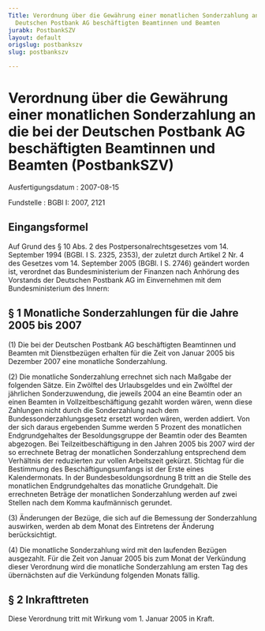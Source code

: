 ```yaml
---
Title: Verordnung über die Gewährung einer monatlichen Sonderzahlung an die bei der
  Deutschen Postbank AG beschäftigten Beamtinnen und Beamten
jurabk: PostbankSZV
layout: default
origslug: postbankszv
slug: postbankszv

---
```


# Verordnung über die Gewährung einer monatlichen Sonderzahlung an die bei der Deutschen Postbank AG beschäftigten Beamtinnen und Beamten (PostbankSZV)

Ausfertigungsdatum
:   2007-08-15

Fundstelle
:   BGBl I: 2007, 2121

## Eingangsformel

Auf Grund des § 10 Abs. 2 des Postpersonalrechtsgesetzes vom 14.
September 1994 (BGBl. I S. 2325, 2353), der zuletzt durch Artikel 2
Nr. 4 des Gesetzes vom 14. September 2005 (BGBl. I S. 2746) geändert
worden ist, verordnet das Bundesministerium der Finanzen nach Anhörung
des Vorstands der Deutschen Postbank AG im Einvernehmen mit dem
Bundesministerium des Innern:

## § 1 Monatliche Sonderzahlungen für die Jahre 2005 bis 2007

(1) Die bei der Deutschen Postbank AG beschäftigten Beamtinnen und
Beamten mit Dienstbezügen erhalten für die Zeit von Januar 2005 bis
Dezember 2007 eine monatliche Sonderzahlung.

(2) Die monatliche Sonderzahlung errechnet sich nach Maßgabe der
folgenden Sätze. Ein Zwölftel des Urlaubsgeldes und ein Zwölftel der
jährlichen Sonderzuwendung, die jeweils 2004 an eine Beamtin oder an
einen Beamten in Vollzeitbeschäftigung gezahlt worden wären, wenn
diese Zahlungen nicht durch die Sonderzahlung nach dem
Bundessonderzahlungsgesetz ersetzt worden wären, werden addiert. Von
der sich daraus ergebenden Summe werden 5 Prozent des monatlichen
Endgrundgehaltes der Besoldungsgruppe der Beamtin oder des Beamten
abgezogen. Bei Teilzeitbeschäftigung in den Jahren 2005 bis 2007 wird
der so errechnete Betrag der monatlichen Sonderzahlung entsprechend
dem Verhältnis der reduzierten zur vollen Arbeitszeit gekürzt.
Stichtag für die Bestimmung des Beschäftigungsumfangs ist der Erste
eines Kalendermonats. In der Bundesbesoldungsordnung B tritt an die
Stelle des monatlichen Endgrundgehaltes das monatliche Grundgehalt.
Die errechneten Beträge der monatlichen Sonderzahlung werden auf zwei
Stellen nach dem Komma kaufmännisch gerundet.

(3) Änderungen der Bezüge, die sich auf die Bemessung der
Sonderzahlung auswirken, werden ab dem Monat des Eintretens der
Änderung berücksichtigt.

(4) Die monatliche Sonderzahlung wird mit den laufenden Bezügen
ausgezahlt. Für die Zeit von Januar 2005 bis zum Monat der Verkündung
dieser Verordnung wird die monatliche Sonderzahlung am ersten Tag des
übernächsten auf die Verkündung folgenden Monats fällig.

## § 2 Inkrafttreten

Diese Verordnung tritt mit Wirkung vom 1. Januar 2005 in Kraft.

